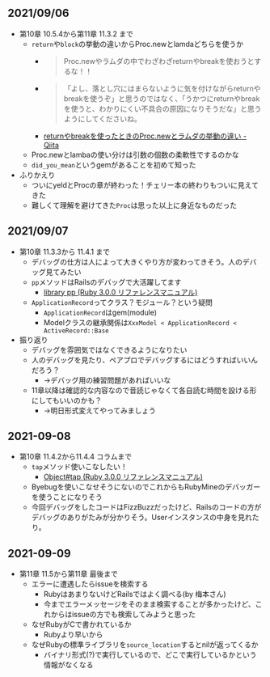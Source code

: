 ## 2021/09/06
- 第10章 10.5.4から第11章 11.3.2 まで
    - `return`や`block`の挙動の違いからProc.newとlamdaどちらを使うか
        - > Proc.newやラムダの中でわざわざreturnやbreakを使おうとするな！！
        - > 「よし、落とし穴にはまらないように気を付けながらreturnやbreakを使うぞ」と思うのではなく、「うかつにreturnやbreakを使うと、わかりにくい不具合の原因になりそうだな」と思うようにしてくださいね。
        - [returnやbreakを使ったときのProc\.newとラムダの挙動の違い \- Qiita](https://qiita.com/jnchito/items/83410c0cda446efea582)
    - Proc.newとlambaの使い分けは引数の個数の柔軟性でするのかな
    - `did_you_mean`というgemがあることを初めて知った
- ふりかえり
    - ついにyeldとProcの章が終わった！チェリー本の終わりもついに見えてきた
    - 難しくて理解を避けてきた`Proc`は思った以上に身近なものだった

## 2021/09/07
- 第10章 11.3.3から 11.4.1 まで
    - デバッグの仕方は人によって大きくやり方が変わってきそう。人のデバッグ見てみたい
    - `pp`メソッドはRailsのデバッグで大活躍してます
        - [library pp \(Ruby 3\.0\.0 リファレンスマニュアル\)](https://docs.ruby-lang.org/ja/latest/library/pp.html)
    - `ApplicationRecord`ってクラス？モジュール？という疑問
        - `ApplicationRecord`はgem(module)
        - Modelクラスの継承関係は`XxxModel < ApplicationRecord < ActiveRecord::Base`
- 振り返り
    - デバッグを雰囲気ではなくできるようになりたい
    - 人のデバッグを見たり、ペアプロでデバッグするにはどうすればいいんだろう？
        - →デバッグ用の練習問題があればいいな
    - 11章以降は確認的な内容なので音読じゃなくて各自読む時間を設ける形にしてもいいのかも？
        - →明日形式変えてやってみましょう

## 2021\-09\-08
- 第10章 11.4.2から11.4.4 コラムまで
    - `tap`メソッド使いこなしたい！
        - [Object\#tap \(Ruby 3\.0\.0 リファレンスマニュアル\)](https://docs.ruby-lang.org/ja/latest/method/Object/i/tap.html)
    - Byebugを使いこなせそうにないのでこれからもRubyMineのデバッガーを使うことになりそう
    - 今回デバッグをしたコードはFizzBuzzだったけど、Railsのコードの方がデバッグのありがたみが分かりそう。Userインスタンスの中身を見れたり。

## 2021\-09\-09
- 第11章 11.5から第11章 最後まで
    - エラーに遭遇したらissueを検索する
        - RubyはあまりないけどRailsではよく調べる(by 梅本さん)
        - 今までエラーメッセージをそのまま検索することが多かったけど、これからはissueの方でも検索してみようと思った
    - なぜRubyがCで書かれているか
        - Rubyより早いから
    - なぜRubyの標準ライブラリを`source_location`するとnilが返ってくるか
        - バイナリ形式(?)で実行しているので、どこで実行しているかという情報がなくなる
